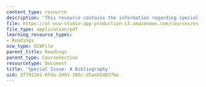 ```yaml
---
content_type: resource
description: 'This resource contains the information regarding special issue: a bibliography.'
file: https://ol-ocw-studio-app-production.s3.amazonaws.com/courses/es-291-learning-seminar-experiments-in-education-spring-2003/3f7921610fda2093305cd5aeb54037be_MITES_291S03_biblio_fnl.pdf
file_type: application/pdf
learning_resource_types:
- Readings
ocw_type: OCWFile
parent_title: Readings
parent_type: CourseSection
resourcetype: Document
title: 'Special Issue: A Bibliography'
uid: 3f792161-0fda-2093-305c-d5aeb54037be
---
```

